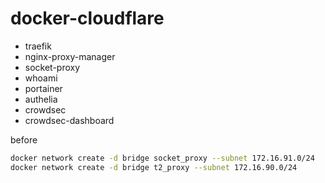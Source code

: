 # docker-cloudflare
- traefik
- nginx-proxy-manager
- socket-proxy
- whoami
- portainer
- authelia
- crowdsec
- crowdsec-dashboard

before
```bash
docker network create -d bridge socket_proxy --subnet 172.16.91.0/24
docker network create -d bridge t2_proxy --subnet 172.16.90.0/24
```